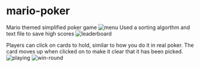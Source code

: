 # mario-poker
Mario themed simplified poker game
![menu](https://user-images.githubusercontent.com/51214897/72218204-56c44280-3506-11ea-8f2b-bdb133408c15.PNG)
Used a sorting algorthm and text file to save high scores
![leaderboard](https://user-images.githubusercontent.com/51214897/72218205-588e0600-3506-11ea-8f47-b86805cadcd0.PNG)

Players can click on cards to hold, similar to how you do it in real poker. The card moves up when clicked on to make it clear that it has been picked.
![playing](https://user-images.githubusercontent.com/51214897/72218226-9ab74780-3506-11ea-8425-bce9786bfa81.PNG)
![win-round](https://user-images.githubusercontent.com/51214897/72218227-9ee36500-3506-11ea-9f7a-99ad42ece446.PNG)

